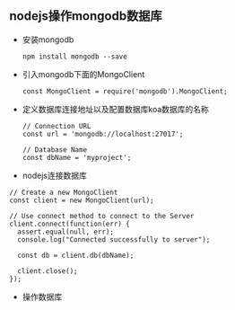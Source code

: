 ## nodejs操作mongodb数据库

- 安装mongodb

  ```shell
  npm install mongodb --save
  ```

- 引入mongodb下面的MongoClient

  ```shell
  const MongoClient = require('mongodb').MongoClient;
  ```

- 定义数据库连接地址以及配置数据库koa数据库的名称

  ```shell
  // Connection URL
  const url = 'mongodb://localhost:27017';
  
  // Database Name
  const dbName = 'myproject';
  ```

- nodejs连接数据库

```shell
// Create a new MongoClient
const client = new MongoClient(url);

// Use connect method to connect to the Server
client.connect(function(err) {
  assert.equal(null, err);
  console.log("Connected successfully to server");

  const db = client.db(dbName);

  client.close();
});

```

- 操作数据库